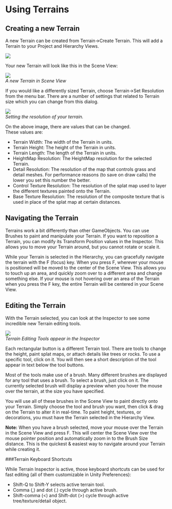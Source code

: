 Using Terrains
==============


Creating a new Terrain
----------------------


A new <span class=keyword>Terrain</span> can be created from <span class=menu>Terrain->Create Terrain</span>.  This will add a Terrain to your <span class=keyword>Project</span> and <span class=keyword>Hierarchy Views</span>.


![](http://docwiki.hq.unity3d.com/uploads/Main/CreateTerrainMenu.png)  

Your new Terrain will look like this in the <span class=keyword>Scene View</span>:


![](http://docwiki.hq.unity3d.com/uploads/Main/NewTerrain_SceneView.png)  
_A new Terrain in Scene View_

If you would like a differently sized Terrain, choose <span class=menu>Terrain->Set Resolution</span> from the menu bar.  There are a number of settings that related to Terrain size which you can change from this dialog.  
  

![](http://docwiki.hq.unity3d.com/uploads/Main/TerrainResolutionDialog.png)  
_Setting the resolution of your terrain._  
  
On the above image, there are values that can be changed.  
These values are:
* Terrain Width: The width of the Terrain in units.
* Terrain Height: The height of the Terrain in units.
* Terrain Length: The length of the Terrain in units.
* HeightMap Resolution: The HeightMap resolution for the selected Terrain.
* Detail Resolution: The resolution of the map that controls grass and detail meshes. For performance reasons (to save on draw calls) the lower you set this number the better.
* Control Texture Resolution: The resolution of the splat map used to layer the different textures painted onto the Terrain.
* Base Texture Resolution: The resolution of the composite texture that is used in place of the splat map at certain distances.

Navigating the Terrain
----------------------


Terrains work a bit differently than other GameObjects. You can use <span class=keyword>Brushes</span> to paint and manipulate your Terrain.  If you want to reposition a Terrain, you can modify its <span class=component>Transform Position</span> values in the <span class=keyword>Inspector</span>.  This allows you to move your Terrain around, but you cannot rotate or scale it.

While your Terrain is selected in the Hierarchy, you can gracefully navigate the terrain with the F (focus) key.  When you press F, wherever your mouse is positioned will be moved to the center of the Scene View.  This allows you to touch up an area, and quickly zoom over to a different area and change something else.  If your mouse is not hovering over an area of the Terrain when you press the F key, the entire Terrain will be centered in your Scene View.

Editing the Terrain
-------------------


With the Terrain selected, you can look at the <span class=keyword>Inspector</span> to see some incredible new Terrain editing tools.


![](http://docwiki.hq.unity3d.com/uploads/Main/TerrainEditingTools.png)  
_Terrain Editing Tools appear in the Inspector_

Each rectangular button is a different Terrain tool.  There are tools to change the height, paint splat maps, or attach details like trees or rocks.  To use a specific tool, click on it. You will then see a short description of the tool appear in text below the tool buttons.

Most of the tools make use of a brush.  Many different brushes are displayed for any tool that uses a brush.  To select a brush, just click on it. The currently selected brush will display a preview when you hover the mouse over the terrain, at the size you have specified.

You will use all of these brushes in the <span class=keyword>Scene View</span> to paint directly onto your Terrain.  Simply choose the tool and brush you want, then click & drag on the Terrain to alter it in real-time.  To paint height, textures, or decorations, you must have the Terrain selected in the <span class=keyword>Hierarchy View</span>.

__Note:__ When you have a brush selected, move your mouse over the Terrain in the Scene View and press <span class=menu>F</span>.  This will center the Scene View over the mouse pointer position and automatically zoom in to the <span class=component>Brush Size</span> distance.  This is the quickest & easiest way to navigate around your Terrain while creating it.

###Terrain Keyboard Shortcuts

While Terrain Inspector is active, those keyboard shortcuts can be used for fast editing (all of them customizable in Unity Preferences):
* Shift-Q to Shift-Y selects active terrain tool.
* Comma (,) and dot (.) cycle through active brush.
* Shift-comma (<) and Shift-dot (>) cycle through active tree/texture/detail object.

